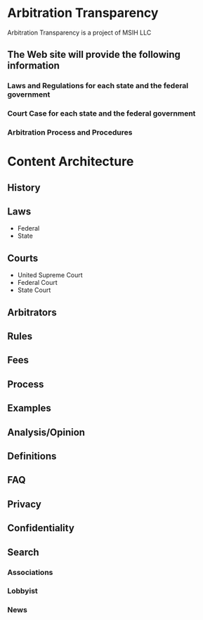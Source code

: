 # Arbitration Transparency

Arbitration Transparency is a project of MSIH LLC

## The Web site will provide the following information

### Laws and Regulations for each state and the federal government

### Court Case for each state and the federal government

### Arbitration Process and Procedures

# Content Architecture

## History

## Laws

- Federal
- State

## Courts

- United Supreme Court
- Federal Court
- State Court

## Arbitrators

## Rules

## Fees

## Process

## Examples

## Analysis/Opinion

## Definitions

## FAQ

## Privacy

## Confidentiality

## Search

### Associations

### Lobbyist

### News
<!--stackedit_data:
eyJoaXN0b3J5IjpbODQ5MDIzMTcxXX0=
-->